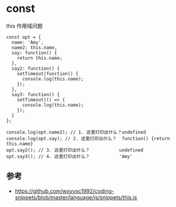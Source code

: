 # const  

this 作用域问题

```
const opt = {
  name: 'Amy',
  name2: this.name,
  say: function() {
    return this.name;
  },
  say2: function() {
    setTimeout(function() {
      console.log(this.name);
    });
  },
  say3: function() {
    setTimeout(() => {
      console.log(this.name);
    });
  }
};

console.log(opt.name2); // 1. 这里打印出什么？undefined
console.log(opt.say); // 2. 这里打印出什么？  function() {return this.name}
opt.say2(); // 3. 这里打印出什么？			 undefined
opt.say3(); // 4. 这里打印出什么？			 'Amy'
```

## 参考
- https://github.com/wxyyxc1992/coding-snippets/blob/master/language/js/snippets/this.js
